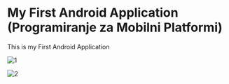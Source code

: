 # My First Android Application (Programiranje za Mobilni Platformi)

This is my First Android Application

![1](https://user-images.githubusercontent.com/73443705/222716677-f1dedefa-5ac3-4024-9f62-d82dec2dd721.jpg)



![2](https://user-images.githubusercontent.com/73443705/222717038-30f0feb5-2bed-4da7-8b31-8885361bd8c7.jpg)
